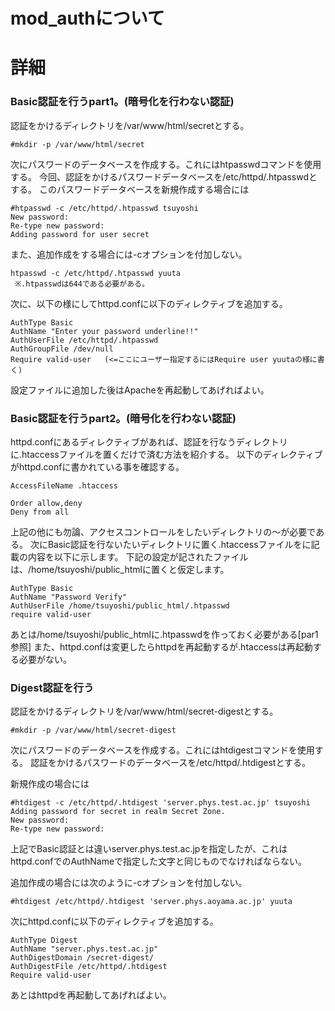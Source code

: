 # mod_authについて


# 詳細
### Basic認証を行うpart1。(暗号化を行わない認証)
認証をかけるディレクトリを/var/www/html/secretとする。
```
#mkdir -p /var/www/html/secret
```

次にパスワードのデータベースを作成する。これにはhtpasswdコマンドを使用する。
今回、認証をかけるパスワードデータベースを/etc/httpd/.htpasswdとする。
このパスワードデータベースを新規作成する場合には
```
#htpasswd -c /etc/httpd/.htpasswd tsuyoshi
New password:
Re-type new password:
Adding password for user secret
```
また、追加作成をする場合には-cオプションを付加しない。
```
htpasswd -c /etc/httpd/.htpasswd yuuta
 ※.htpasswdは644である必要がある。
```

次に、以下の様にしてhttpd.confに以下のディレクティブを追加する。
```
AuthType Basic
AuthName "Enter your password underline!!"
AuthUserFile /etc/httpd/.htpasswd
AuthGroupFile /dev/null
Require valid-user   (<=ここにユーザー指定するにはRequire user yuutaの様に書く)
```

設定ファイルに追加した後はApacheを再起動してあげればよい。

### Basic認証を行うpart2。(暗号化を行わない認証)
httpd.confにあるディレクティブがあれば、認証を行なうディレクトリに.htaccessファイルを置くだけで済む方法を紹介する。
以下のディレクティブがhttpd.confに書かれている事を確認する。
```
AccessFileName .htaccess 
 
Order allow,deny
Deny from all
```

上記の他にも勿論、アクセスコントロールをしたいディレクトリの〜が必要である。
次にBasic認証を行ないたいディレクトリに置く.htaccessファイルをに記載の内容を以下に示します。
下記の設定が記されたファイルは、/home/tsuyoshi/public_htmlに置くと仮定します。
```
AuthType Basic
AuthName "Password Verify"
AuthUserFile /home/tsuyoshi/public_html/.htpasswd
require valid-user
```

あとは/home/tsuyoshi/public_htmlに.htpasswdを作っておく必要がある[par1参照]
また、httpd.confは変更したらhttpdを再起動するが.htaccessは再起動する必要がない。

### Digest認証を行う
認証をかけるディレクトリを/var/www/html/secret-digestとする。
```
#mkdir -p /var/www/html/secret-digest
```
次にパスワードのデータベースを作成する。これにはhtdigestコマンドを使用する。
認証をかけるパスワードのデータベースを/etc/httpd/.htdigestとする。

新規作成の場合には
```
#htdigest -c /etc/httpd/.htdigest 'server.phys.test.ac.jp' tsuyoshi
Adding password for secret in realm Secret Zone.
New password:
Re-type new password:
```
上記でBasic認証とは違いserver.phys.test.ac.jpを指定したが、これはhttpd.confでのAuthNameで指定した文字と同じものでなければならない。

追加作成の場合には次のように-cオプションを付加しない。
```
#htdigest /etc/httpd/.htdigest 'server.phys.aoyama.ac.jp' yuuta
```

次にhttpd.confに以下のディレクティブを追加する。
```
AuthType Digest
AuthName "server.phys.test.ac.jp"
AuthDigestDomain /secret-digest/
AuthDigestFile /etc/httpd/.htdigest
Require valid-user
```

あとはhttpdを再起動してあげればよい。
